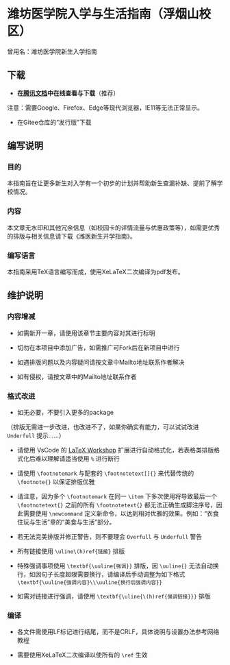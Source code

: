 # 潍坊医学院入学与生活指南（浮烟山校区）

曾用名：潍坊医学院新生入学指南

## 下载

- **在[腾讯文档](https://docs.qq.com/s/ETcQ-ZFSrSsh6MK9bm773q)中在线查看与下载**（推荐）

注意：需要Google、Firefox、Edge等现代浏览器，IE11等无法正常显示。

- 在Gitee仓库的“发行版”下载

## 编写说明

### 目的

本指南旨在让更多新生对入学有一个初步的计划并帮助新生查漏补缺、提前了解学校情况。

### 内容

本文章无水印和其他冗余信息（如校园卡的详情流量与优惠政策等），如需更优秀的排版与相关信息请下载《潍医新生开学指南》。

### 编写语言

本指南采用TeX语言编写而成，使用XeLaTeX二次编译为pdf发布。

## 维护说明

### 内容增减

- 如需新开一章，请使用该章节主要内容对其进行标明

- 切勿在本项目中添加广告，如需推广可Fork后在新项目中进行

- 如遇排版问题以及内容疑问请按文章中Mailto地址联系作者解决

- 如有侵权，请按文章中的Mailto地址联系作者

### 格式改进

- 如无必要，不要引入更多的package

（排版无需进一步改进，也改进不了，如果你确实有能力，可以试试改进 `Underfull` 提示……）

- 请使用 VsCode 的 [LaTeX Workshop](https://marketplace.visualstudio.com/items?itemName=James-Yu.latex-workshop) 扩展进行自动格式化，若表格类排版格式化后难以理解请适当使用 `%` 进行断行

- 请使用 `\footnotemark` 与配套的 `\footnotetext[]{}` 来代替传统的 `\footnote{}` 以保证排版优雅

- 请注意，因为多个 `\footnotemark` 在同一 `\item` 下多次使用将导致最后一个 `\footnotetext{}` 之前的所有 `\footnotetext{}` 都无法正确生成脚注序号，因此需要使用 `\newcommand` 定义新命令，以达到相对优雅的效果。例如：“衣食住玩与生活”章的“美食与生活”部分。

- 若无法完美排版并修正警告，则不要理会 `Overfull` 与 `Underfull` 警告

- 所有链接使用 `\uline\(h)ref{链接}` 排版

- 特殊强调事项使用 `\textbf{\uuline{强调}}` 排版，因 `\uuline{}` 无法自动换行，如因句子长度超限需要换行，请编译后手动调整为如下格式 `\textbf{\uuline{强调内容}\\\uuline{换行后强调内容}}`

- 如需对链接进行强调，请使用 `\textbf{\uline{\(h)ref{强调链接}}}` 排版

### 编译

- 各文件需使用LF标记进行结尾，而不是CRLF，具体说明与设置办法参考网络教程

- 需要使用XeLaTeX二次编译以使所有的 `\ref` 生效
